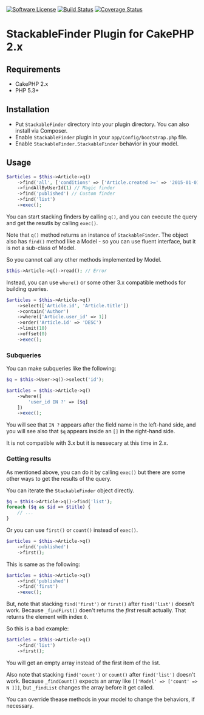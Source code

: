 [![Software License](https://img.shields.io/badge/license-MIT-brightgreen.svg?style=flat-square)](LICENSE.txt)
[![Build Status](https://img.shields.io/travis/chinpei215/cakephp-stackable-finder/master.svg?style=flat-square)](https://travis-ci.org/chinpei215/cakephp-stackable-finder) 
[![Coverage Status](https://img.shields.io/coveralls/chinpei215/cakephp-stackable-finder.svg?style=flat-square)](https://coveralls.io/r/chinpei215/cakephp-stackable-finder?branch=master) 

# StackableFinder Plugin for CakePHP 2.x

## Requirements

* CakePHP 2.x
* PHP 5.3+

## Installation

* Put `StackableFinder` directory into your plugin directory. You can also install via Composer.
* Enable `StackableFinder` plugin in your `app/Config/bootstrap.php` file.
* Enable `StackableFinder.StackableFinder` behavior in your model.

## Usage

```php
$articles = $this->Article->q()
	->find('all', ['conditions' => ['Article.created >=' => '2015-01-01']])
	->findAllByUserId(1) // Magic finder
	->find('published') // Custom finder
	->find('list')
	->exec();
```
You can start stacking finders by calling `q()`, and you can execute the query and get the resutls by calling `exec()`.

Note that `q()` method returns an instance of `StackableFinder`. The object also has `find()` method like a Model - so you can use fluent interface, but it is not a sub-class of Model.

So you cannot call any other methods implemented by Model.
```php
$this->Article->q()->read(); // Error 
```
Instead, you can use `where()` or some other 3.x compatible methods for building queries.
```php
$articles = $this->Article->q()
	->select(['Article.id', 'Article.title'])
	->contain('Author')
	->where(['Article.user_id' => 1])
	->order('Article.id' => 'DESC')
	->limit(10)
	->offset(0)
	->exec();
```

### Subqueries

You can make subqueries like the following:
```php
$q = $this->User->q()->select('id');

$articles = $this->Article->q()
	->where([
		'user_id IN ?' => [$q]
	])
	->exec();
```

You will see that `IN ?` appears after the field name in the left-hand side, and you will see also that `$q` appears inside an `[]` in the right-hand side.

It is not compatible with 3.x but it is nessecary at this time in 2.x.

### Getting results

As mentioned above, you can do it by calling `exec()` but there are some other ways to get the results of the query.

You can iterate the `StackableFinder` object directly.
```php
$q = $this->Article->q()->find('list');
foreach ($q as $id => $title) {
	// ...
}
```
Or you can use `first()` or `count()` instead of `exec()`.
```php
$articles = $this->Article->q()
	->find('published')
	->first();
```
This is same as the following:
```php
$articles = $this->Article->q()
	->find('published')
	->find('first')
	->exec();
```

But, note that stacking `find('first')` or `first()` after `find('list')` doesn't work.
Because `_findFirst()` doen't returns the _first_ result actually. That returns the element with index `0`.

So this is a bad example:
```php
$articles = $this->Article->q()
	->find('list')
	->first();
```
You will get an empty array instead of the first item of the list.

Also note that stacking `find('count')` or `count()` after `find('list')` doesn't work.
Because `_findCount()` expects an array like `[['Model' => ['count' => N ]]]`, but `_findList` changes the array before it get called. 

You can override thease methods in your model to change the behaviors, if necessary.
